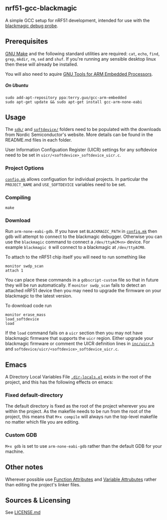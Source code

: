 ## nrf51-gcc-blackmagic ##

A simple GCC setup for nRF51 development, intended for use with the
[blackmagic debug probe](https://github.com/gsmcmullin/blackmagic).

## Prerequisites ##

[GNU Make](http://www.gnu.org/software/make/) and the following standard
utilities are required: `cat`, `echo`, `find`, `grep`, `mkdir`, `rm`, `sed` and
`shuf`. If you're running any sensible desktop linux then these will already be
installed.

You will also need to aquire
[GNU Tools for ARM Embedded Processors](https://launchpad.net/gcc-arm-embedded/).

##### On Ubuntu

```
sudo add-apt-repository ppa:terry.guo/gcc-arm-embedded
sudo apt-get update && sudo apt-get install gcc-arm-none-eabi
```

## Usage ##

The [`sdk/`](sdk/) and [`softdevice/`](softdevice/) folders need to be
populated with the downloads from Nordic Semiconductor's website. More
details can be found in the README.md files in each folder.

User Information Configuation Register (UICR) settings for any
softdevice need to be set in `uicr/<softdevice>_softdevice_uicr.c`.

### Project Options ###

[`config.mk`](config.mk) allows configuation for individual
projects. In particular the `PROJECT_NAME` and `USE_SOFTDEVICE`
variables need to be set.

### Compiling ###

`make`

### Download ###

Run `arm-none-eabi-gdb`. If you have set `BLACKMAGIC_PATH` in
[`config.mk`](config.mk) then gdb will attempt to connect to the
blackmagic debugger. Otherwise you can use the `blackmagic` command to
connect a `/dev/ttyACM<n>` device. For example `blackmagic 0` will
connect to a blackmagic at `/dev/ttyACM0`.

To attach to the nRF51 chip itself you will need to run something like

```
monitor swdp_scan
attach 1
```

You can place these commands in a `gdbscript-custom` file so that in
future they will be run automatically. If `monitor swdp_scan` fails to
detect an attached nRF51 device then you may need to upgrade the
firmware on your blackmagic to the latest version.

To download code run

```
monitor erase_mass
load_softdevice
load
```

If the `load` command fails on a `uicr` section then you may not have
blackmagic firmware that supports the `uicr` region. Either upgrade
your blackmagic firmware or comment the UICR definition lines in
[`inc/uicr.h`](inc/uicr.h) and
`softdevice/uicr/<softdevice>_softdevice_uicr.c`.

## Emacs ##

A Directory Local Variables File [`.dir-locals.el`](.dir-locals.el)
exists in the root of the project, and this has the following effects
on emacs:

### Fixed default-directory ###

The default directory is fixed as the root of the project wherever you
are within the project. As the makefile needs to be run from the root
of the project, this means that `M+x compile` will always run the
top-level makefile no matter which file you are editing.

### Custom GDB ###

`M+x gdb` is set to use `arm-none-eabi-gdb` rather than the default GDB for your
machine.

## Other notes ##

Wherever possible use
[Function Attributes](http://gcc.gnu.org/onlinedocs/gcc/Function-Attributes.html)
and
[Variable Attrubutes](http://gcc.gnu.org/onlinedocs/gcc/Variable-Attributes.html)
rather than editing the project's linker files.

## Sources & Licensing ##

See [LICENSE.md](LICENSE-nrf51-gcc-blackmagic.md)
